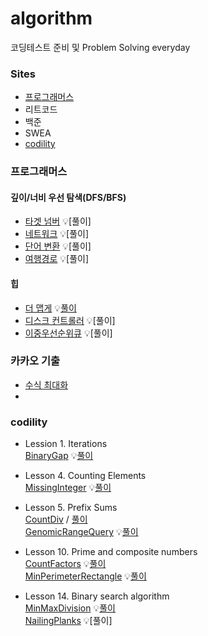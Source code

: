 # algorithm
코딩테스트 준비 및 Problem Solving everyday

### Sites    
- [프로그래머스](https://programmers.co.kr/learn/challenges)
- 리트코드  
- 백준    
- SWEA    
- [codility](https://app.codility.com/programmers/lessons)     


### 프로그래머스   
#### 깊이/너비 우선 탐색(DFS/BFS)     
- [타겟 넘버](https://programmers.co.kr/learn/courses/30/lessons/43165)  💡[풀이]     
- [네트워크](https://programmers.co.kr/learn/courses/30/lessons/43162)  💡[풀이]     
- [단어 변환](https://programmers.co.kr/learn/courses/30/lessons/43163)  💡[풀이]   
- [여행경로](https://programmers.co.kr/learn/courses/30/lessons/43164)  💡[풀이]     

#### 힙    
- [더 맵게](https://programmers.co.kr/learn/courses/30/lessons/42626)  💡[풀이](https://github.com/sohyunwriter/algorithm/blob/master/%ED%94%84%EB%A1%9C%EA%B7%B8%EB%9E%98%EB%A8%B8%EC%8A%A4/%ED%9E%99/%EB%8D%94%20%EB%A7%B5%EA%B2%8C.py)     
- [디스크 컨트롤러](https://programmers.co.kr/learn/courses/30/lessons/42627) 💡[풀이]      
- [이중우선순위큐](https://programmers.co.kr/learn/courses/30/lessons/42628) 💡[풀이]    

### 카카오 기출    
- [수식 최대화](https://programmers.co.kr/learn/courses/30/lessons/67257)      
- 

### codility    
- Lession 1. Iterations   
[BinaryGap](https://app.codility.com/programmers/lessons/1-iterations/binary_gap/)  💡[풀이](https://github.com/sohyunwriter/algorithm/blob/master/codility/BinaryGap.py)    

- Lesson 4. Counting Elements    
[MissingInteger](https://app.codility.com/programmers/lessons/4-counting_elements/missing_integer/)  💡[풀이](https://github.com/sohyunwriter/algorithm/blob/master/codility/MissingInteger.py)    

- Lesson 5. Prefix Sums    
[CountDiv](https://app.codility.com/programmers/lessons/5-prefix_sums/count_div/) / [풀이](https://github.com/sohyunwriter/algorithm/blob/master/codility/CountDiv.py)    
[GenomicRangeQuery](https://app.codility.com/programmers/lessons/5-prefix_sums/genomic_range_query/)  💡[풀이](https://github.com/sohyunwriter/algorithm/blob/master/codility/GenomicRangeQuery.py)    

- Lesson 10. Prime and composite numbers      
[CountFactors](https://app.codility.com/programmers/lessons/10-prime_and_composite_numbers/count_factors/)  💡[풀이](https://github.com/sohyunwriter/algorithm/blob/master/codility/CountFactors.py)    
[MinPerimeterRectangle](https://app.codility.com/programmers/lessons/10-prime_and_composite_numbers/min_perimeter_rectangle/)  💡[풀이](https://github.com/sohyunwriter/algorithm/blob/master/codility/MinPerimeterRectangle.py)    

- Lesson 14. Binary search algorithm     
[MinMaxDivision](https://app.codility.com/programmers/lessons/14-binary_search_algorithm/)  💡[풀이](https://github.com/sohyunwriter/algorithm/blob/master/codility/MinMaxDivision.py)    
[NailingPlanks](https://app.codility.com/programmers/lessons/14-binary_search_algorithm/nailing_planks/)  💡[풀이]         


